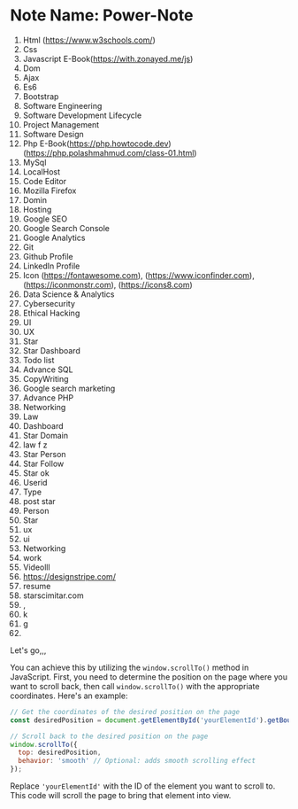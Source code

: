 # Note Name: Power-Note
1. Html (https://www.w3schools.com/)
2. Css 
3. Javascript E-Book(https://with.zonayed.me/js)
4. Dom
5. Ajax
6. Es6
7. Bootstrap
8. Software Engineering
9. Software Development Lifecycle
10. Project Management
11. Software Design
12. Php E-Book(https://php.howtocode.dev) (https://php.polashmahmud.com/class-01.html)
13. MySql
14. LocalHost
15. Code Editor
16. Mozilla Firefox
17. Domin
18. Hosting
19. Google SEO                                                                                                                
20. Google Search Console
21. Google Analytics
22. Git
23. Github Profile
24. LinkedIn Profile
25. Icon (https://fontawesome.com), (https://www.iconfinder.com), (https://iconmonstr.com), (https://icons8.com)
26. Data Science & Analytics
27. Cybersecurity
28. Ethical Hacking
29. UI 
30. UX
31. Star 
32. Star Dashboard 
33. Todo list
34. Advance SQL 
35. CopyWriting
36. Google search marketing 
37. Advance PHP 
38. Networking
39. Law
40. Dashboard
41. Star Domain
42. law f z
43. Star Person
44. Star Follow
45. Star ok
46. Userid
47. Type
48. post star
49.  Person
50.  Star
51.  ux 
52.  ui
53.  Networking
54.  work
55. Videolll
56. https://designstripe.com/
57. resume
58. starscimitar.com
59. ,
60. k
61. g
62. 

Let's go,,,

You can achieve this by utilizing the `window.scrollTo()` method in JavaScript. First, you need to determine the position on the page where you want to scroll back, then call `window.scrollTo()` with the appropriate coordinates. Here's an example:

```javascript
// Get the coordinates of the desired position on the page
const desiredPosition = document.getElementById('yourElementId').getBoundingClientRect().top;

// Scroll back to the desired position on the page
window.scrollTo({
  top: desiredPosition,
  behavior: 'smooth' // Optional: adds smooth scrolling effect
});
```

Replace `'yourElementId'` with the ID of the element you want to scroll to. This code will scroll the page to bring that element into view.
